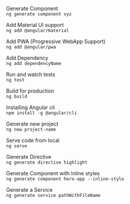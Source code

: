 
Generate Component \
`ng generate component xyz`


Add Material UI support \
`ng add @angular/material`

Add PWA (Progressive WebApp Support) \
`ng add @angular/pwa`

Add Dependency \
`ng add dependencyName`

Run and watch tests \
`ng test`
 
Build for production \
`ng build`


Installing Angular cli \
`npm install -g @angular/cli`

Generate new project \
`ng new project-name`

Serve code from local \
`ng serve`

Generate Directive \
`ng generate directive highlight`

Generate Component with Inline styles \
`ng generate component hero-app --inline-style`

Generate a Service \
`ng generate service pathWithFileName`


